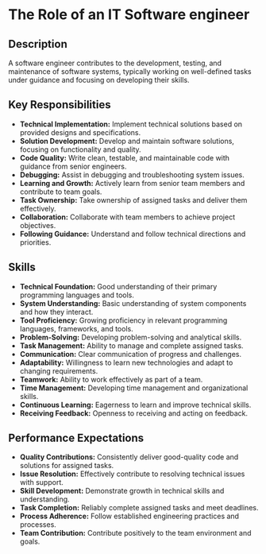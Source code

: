 # The Role of an IT Software engineer

## Description

A software engineer contributes to the development, testing, and maintenance of software systems, typically working on well-defined tasks under guidance and focusing on developing their skills.

## Key Responsibilities

-   **Technical Implementation:** Implement technical solutions based on provided designs and specifications.
-   **Solution Development:** Develop and maintain software solutions, focusing on functionality and quality.
-   **Code Quality:** Write clean, testable, and maintainable code with guidance from senior engineers.
-   **Debugging:** Assist in debugging and troubleshooting system issues.
-   **Learning and Growth:** Actively learn from senior team members and contribute to team goals.
-   **Task Ownership:** Take ownership of assigned tasks and deliver them effectively.
-   **Collaboration:** Collaborate with team members to achieve project objectives.
-   **Following Guidance:** Understand and follow technical directions and priorities.

## Skills

-   **Technical Foundation:** Good understanding of their primary programming languages and tools.
-   **System Understanding:** Basic understanding of system components and how they interact.
-   **Tool Proficiency:** Growing proficiency in relevant programming languages, frameworks, and tools.
-   **Problem-Solving:** Developing problem-solving and analytical skills.
-   **Task Management:** Ability to manage and complete assigned tasks.
-   **Communication:** Clear communication of progress and challenges.
-   **Adaptability:** Willingness to learn new technologies and adapt to changing requirements.
-   **Teamwork:** Ability to work effectively as part of a team.
-   **Time Management:** Developing time management and organizational skills.
-   **Continuous Learning:** Eagerness to learn and improve technical skills.
-   **Receiving Feedback:** Openness to receiving and acting on feedback.

## Performance Expectations

-   **Quality Contributions:** Consistently deliver good-quality code and solutions for assigned tasks.
-   **Issue Resolution:** Effectively contribute to resolving technical issues with support.
-   **Skill Development:** Demonstrate growth in technical skills and understanding.
-   **Task Completion:** Reliably complete assigned tasks and meet deadlines.
-   **Process Adherence:** Follow established engineering practices and processes.
-   **Team Contribution:** Contribute positively to the team environment and goals.
